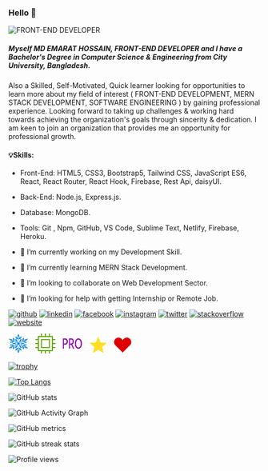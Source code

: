 ### Hello 👋
![FRONT-END DEVELOPER](https://scontent.fdac116-1.fna.fbcdn.net/v/t1.6435-9/60352591_2353827424874742_1905312599914840064_n.jpg?_nc_cat=110&ccb=1-7&_nc_sid=ad2b24&_nc_eui2=AeEsfCsa82wOHT5ypnnLnBjmaof3ECj_bAhqh_cQKP9sCD42WSkyqcft2kU0_YJgts7crpUIRyIRGMYw-3xvzKmJ&_nc_ohc=V5Ig-FTSJckAX_BWa6l&_nc_ht=scontent.fdac116-1.fna&oh=00_AT-mzpqIPPc3x8tZHLKeXnkeXVEBsqoHCw7GOcLlIm-IfA&oe=62D72E78)

##### Myself MD EMARAT HOSSAIN, FRONT-END DEVELOPER and I have a Bachelor's Degree in Computer Science & Engineering from City University, Bangladesh.

Also a Skilled, Self-Motivated, Quick learner looking for opportunities to learn more about my field of interest ( FRONT-END DEVELOPMENT, MERN STACK DEVELOPMENT, SOFTWARE ENGINEERING ) by gaining professional experience. Looking forward to taking up challenges & working hard towards achieving the organization's goals through sincerity & dedication. I am keen to join an organization that provides me an opportunity for professional growth.

#### 💡Skills: 
- Front-End: HTML5, CSS3, Bootstrap5, Tailwind CSS, JavaScript ES6, React, React Router, React Hook, Firebase, Rest Api, daisyUI.
- Back-End: Node.js, Express.js.
- Database: MongoDB.
- Tools: Git , Npm, GitHub, VS Code, Sublime Text, Netlify, Firebase, Heroku.

- 🔭 I’m currently working on my Development Skill. 
- 🌱 I’m currently learning MERN Stack Development. 
- 👯 I’m looking to collaborate on Web Development Sector. 
- 🤔 I’m looking for help with getting Internship or Remote Job. 


[<img src='https://cdn.jsdelivr.net/npm/simple-icons@3.0.1/icons/github.svg' alt='github' height='40'>](https://github.com/Emarat)  [<img src='https://cdn.jsdelivr.net/npm/simple-icons@3.0.1/icons/linkedin.svg' alt='linkedin' height='40'>](https://www.linkedin.com/in/emarat/)  [<img src='https://cdn.jsdelivr.net/npm/simple-icons@3.0.1/icons/facebook.svg' alt='facebook' height='40'>](https://www.facebook.com/ehrabby.00)  [<img src='https://cdn.jsdelivr.net/npm/simple-icons@3.0.1/icons/instagram.svg' alt='instagram' height='40'>](https://www.instagram.com/emarat_rabbi/)  [<img src='https://cdn.jsdelivr.net/npm/simple-icons@3.0.1/icons/twitter.svg' alt='twitter' height='40'>](https://twitter.com/EmaratHossain8)  [<img src='https://cdn.jsdelivr.net/npm/simple-icons@3.0.1/icons/stackoverflow.svg' alt='stackoverflow' height='40'>](https://stackoverflow.com/users/18389179)  [<img src='https://cdn.jsdelivr.net/npm/simple-icons@3.0.1/icons/icloud.svg' alt='website' height='40'>](https://emarat.netlify.app/)  

<a href='https://archiveprogram.github.com/'><img src='https://raw.githubusercontent.com/acervenky/animated-github-badges/master/assets/acbadge.gif' width='40' height='40'></a> <a href='https://docs.github.com/en/developers'><img src='https://raw.githubusercontent.com/acervenky/animated-github-badges/master/assets/devbadge.gif' width='40' height='40'></a> <a href='https://github.com/pricing'><img src='https://raw.githubusercontent.com/acervenky/animated-github-badges/master/assets/pro.gif' width='40' height='40'></a> <a href='https://stars.github.com/'><img src='https://raw.githubusercontent.com/acervenky/animated-github-badges/master/assets/starbadge.gif' width='35' height='35'></a> <a href='https://docs.github.com/en/github/supporting-the-open-source-community-with-github-sponsors'><img src='https://raw.githubusercontent.com/acervenky/animated-github-badges/master/assets/sponsorbadge.gif' width='35' height='35'></a> 

[![trophy](https://github-profile-trophy.vercel.app/?username=Emarat)](https://github.com/ryo-ma/github-profile-trophy)

[![Top Langs](https://github-readme-stats.vercel.app/api/top-langs/?username=Emarat)](https://github.com/anuraghazra/github-readme-stats)

![GitHub stats](https://github-readme-stats.vercel.app/api?username=Emarat&show_icons=true)  

![GitHub Activity Graph](https://activity-graph.herokuapp.com/graph?username=Emarat)  

![GitHub metrics](https://metrics.lecoq.io/Emarat)  

![GitHub streak stats](https://github-readme-streak-stats.herokuapp.com/?user=Emarat)  

![Profile views](https://gpvc.arturio.dev/Emarat)  
